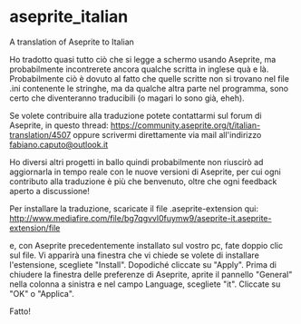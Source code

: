 # aseprite_italian
A translation of Aseprite to Italian

Ho tradotto quasi tutto ciò che si legge a schermo usando Aseprite, ma probabilmente incontrerete ancora qualche scritta in inglese quà e là. Probabilmente ciò è dovuto al fatto che quelle scritte non si trovano nel file .ini contenente le stringhe, ma da qualche altra parte nel programma, sono certo che diventeranno traducibili (o magari lo sono già, eheh).

Se volete contribuire alla traduzione potete contattarmi sul forum di Aseprite, in questo thread: https://community.aseprite.org/t/italian-translation/4507
oppure scrivermi direttamente via mail all'indirizzo fabiano.caputo@outlook.it

Ho diversi altri progetti in ballo quindi probabilmente non riuscirò ad aggiornarla in tempo reale con le nuove versioni di Aseprite, per cui ogni contributo alla traduzione è più che benvenuto, oltre che ogni feedback aperto a discussione!

Per installare la traduzione, scaricate il file .aseprite-extension
qui: http://www.mediafire.com/file/bg7qgvvl0fuymw9/aseprite-it.aseprite-extension/file

e, con Aseprite precedentemente installato sul vostro pc, fate doppio clic sul file.
Vi apparirà una finestra che vi chiede se volete di installare l'estensione, scegliete "Install".
Dopodiché cliccate su "Apply". Prima di chiudere la finestra delle preferenze di Aseprite, aprite il pannello "General" nella colonna a sinistra e nel campo Language, scegliete "it". Cliccate su "OK" o "Applica".

Fatto!
